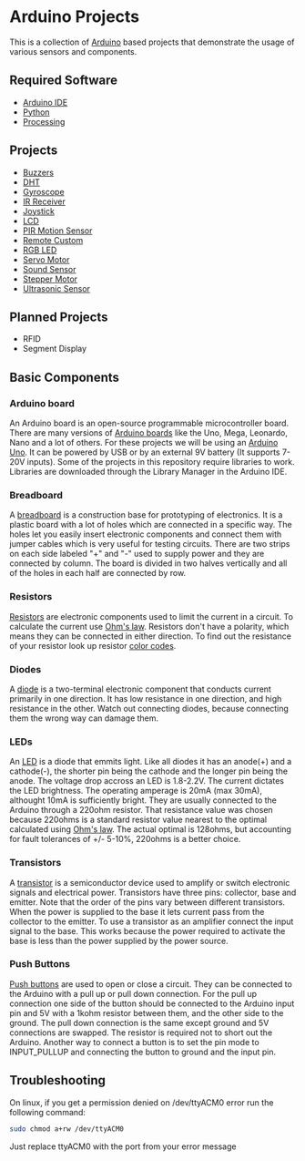 # Arduino Projects

This is a collection of [Arduino](https://www.arduino.cc/) based projects that demonstrate the usage of various sensors and components.

## Required Software

- [Arduino IDE](https://www.arduino.cc/en/Main/Software)
- [Python](https://www.python.org/downloads/)
- [Processing](https://processing.org/download/)

## Projects

- [Buzzers](https://github.com/VladimirV99/Arduino-Projects/tree/master/Buzzers)
- [DHT](https://github.com/VladimirV99/Arduino-Projects/tree/master/DHT)
- [Gyroscope](https://github.com/VladimirV99/Arduino-Projects/tree/master/Gyroscope)
- [IR Receiver](https://github.com/VladimirV99/Arduino-Projects/tree/master/IR_Receiver)
- [Joystick](https://github.com/VladimirV99/Arduino-Projects/tree/master/Joystick)
- [LCD](https://github.com/VladimirV99/Arduino-Projects/tree/master/LCD)
- [PIR Motion Sensor](https://github.com/VladimirV99/Arduino-Projects/tree/master/PIR_Motion_Sensor)
- [Remote Custom](https://github.com/VladimirV99/Arduino-Projects/tree/master/Remote_Custom)
- [RGB LED](https://github.com/VladimirV99/Arduino-Projects/tree/master/RGB_LED)
- [Servo Motor](https://github.com/VladimirV99/Arduino-Projects/tree/master/Servo_Motor)
- [Sound Sensor](https://github.com/VladimirV99/Arduino-Projects/tree/master/Sound_Sensor)
- [Stepper Motor](https://github.com/VladimirV99/Arduino-Projects/tree/master/Stepper_Motor)
- [Ultrasonic Sensor](https://github.com/VladimirV99/Arduino-Projects/tree/master/Ultrasonic_Sensor)

## Planned Projects

- RFID
- Segment Display

## Basic Components

### Arduino board

An Arduino board is an open-source programmable microcontroller board. There are many versions of [Arduino boards](https://en.wikipedia.org/wiki/List_of_Arduino_boards_and_compatible_systems) like the Uno, Mega, Leonardo, Nano and a lot of others. For these projects we will be using an [Arduino Uno](https://en.wikipedia.org/wiki/Arduino_Uno). It can be powered by USB or by an external 9V battery (It supports 7-20V inputs). Some of the projects in this repository require libraries to work. Libraries are downloaded through the Library Manager in the Arduino IDE.

### Breadboard

A [breadboard](https://en.wikipedia.org/wiki/Breadboard) is a construction base for prototyping of electronics. It is a plastic board with a lot of holes which are connected in a specific way. The holes let you easily insert electronic components and connect them with jumper cables which is very useful for testing circuits. There are two strips on each side labeled "+" and "-" used to supply power and they are connected by column. The board is divided in two halves vertically and all of the holes in each half are connected by row.

### Resistors

[Resistors](https://en.wikipedia.org/wiki/Resistor) are electronic components used to limit the current in a circuit. To calculate the current use [Ohm's law](https://en.wikipedia.org/wiki/Ohm%27s_law). Resistors don't have a polarity, which means they can be connected in either direction. To find out the resistance of your resistor look up resistor [color codes](https://en.wikipedia.org/wiki/Electronic_color_code).

### Diodes

A [diode](https://en.wikipedia.org/wiki/Diode) is a two-terminal electronic component that conducts current primarily in one direction. It has low resistance in one direction, and high resistance in the other. Watch out connecting diodes, because connecting them the wrong way can damage them.

### LEDs

An [LED](https://en.wikipedia.org/wiki/Light-emitting_diode) is a diode that emmits light. Like all diodes it has an anode(+) and a cathode(-), the shorter pin being the cathode and the longer pin being the anode. The voltage drop accross an LED is 1.8-2.2V. The current dictates the LED brightness. The operating amperage is 20mA (max 30mA), althought 10mA is sufficiently bright. They are usually connected to the Arduino through a 220ohm resistor. That resistance value was chosen because 220ohms is a standard resistor value nearest to the optimal calculated using [Ohm's law](https://en.wikipedia.org/wiki/Ohm%27s_law). The actual optimal is 128ohms, but accounting for fault tolerances of +/- 5-10%, 220ohms is a better choice.

### Transistors

A [transistor](https://en.wikipedia.org/wiki/Transistor) is a semiconductor device used to amplify or switch electronic signals and electrical power. Transistors have three pins: collector, base and emitter. Note that the order of the pins vary between different transistors. When the power is supplied to the base it lets current pass from the collector to the emitter. To use a transistor as an amplifier connect the input signal to the base. This works because the power required to activate the base is less than the power supplied by the power source.

### Push Buttons

[Push buttons](https://en.wikipedia.org/wiki/Push-button) are used to open or close a circuit. They can be connected to the Arduino with a pull up or pull down connection. For the pull up connection one side of the button should be connected to the Arduino input pin and 5V with a 1kohm resistor between them, and the other side to the ground. The pull down connection is the same except ground and 5V connections are swapped. The resistor is required not to short out the Arduino. Another way to connect a button is to set the pin mode to INPUT_PULLUP and connecting the button to ground and the input pin.

## Troubleshooting

On linux, if you get a permission denied on /dev/ttyACM0 error run the following command:
```bash
sudo chmod a+rw /dev/ttyACM0
```
Just replace ttyACM0 with the port from your error message

